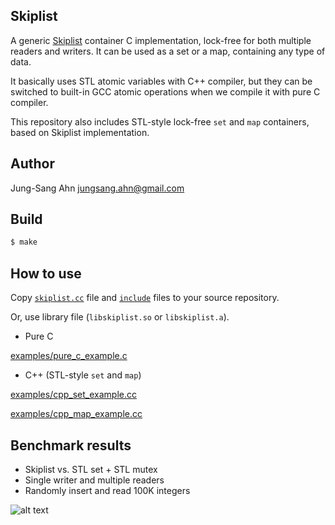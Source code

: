 Skiplist
--------
A generic [Skiplist](https://en.wikipedia.org/wiki/Skip_list) container C implementation, lock-free for both multiple readers and writers. It can be used as a set or a map, containing any type of data.

It basically uses STL atomic variables with C++ compiler, but they can be switched to built-in GCC atomic operations when we compile it with pure C compiler.

This repository also includes STL-style lock-free `set` and `map` containers, based on Skiplist implementation. 


Author
------
Jung-Sang Ahn <jungsang.ahn@gmail.com>


Build
-----
```sh
$ make
```

How to use
----------

Copy [`skiplist.cc`](src/skiplist.cc) file and [`include`](include) files to your source repository.

Or, use library file (`libskiplist.so` or `libskiplist.a`).

* Pure C

[examples/pure_c_example.c](examples/pure_c_example.c)

* C++ (STL-style `set` and `map`)

[examples/cpp_set_example.cc](examples/cpp_set_example.cc)

[examples/cpp_map_example.cc](examples/cpp_map_example.cc)


Benchmark results
-----------------
* Skiplist vs. STL set + STL mutex
* Single writer and multiple readers
* Randomly insert and read 100K integers

![alt text](https://github.com/greensky00/skiplist/blob/master/docs/swmr_graph.png "Throughput")
